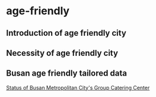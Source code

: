 # age-friendly

## Introduction of age friendly city

## Necessity of age friendly city

## Busan age friendly tailored data

[Status of Busan Metropolitan City's Group Catering Center](https://data.busan.go.kr/dataSet/detail.nm?contentId=10&publicdatapk=3075873)
